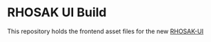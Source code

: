 # RHOSAK UI Build

This repository holds the frontend asset files for the new [RHOSAK-UI](https://gitlab.cee.redhat.com/mk-ci-cd/rhosak-ui)


